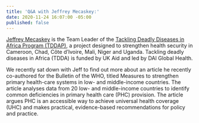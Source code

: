 ```yaml
---
title: 'Q&A with Jeffrey Mecaskey:'
date: 2020-11-24 16:07:00 -05:00
published: false
---
```


[Jeffrey Mecaskey](https://www.dai.com/who-we-are/our-team/jeffrey-mecaskey) is the Team Leader of the [Tackling Deadly Diseases in Africa Program (TDDAP)](https://www.dai.com/our-work/projects/africa-tackling-deadly-diseases-in-africa-program), a project designed to strengthen health security in Cameroon, Chad, Côte d’Ivoire, Mali, Niger and Uganda. Tackling deadly diseases in Africa (TDDA) is funded by UK Aid and led by DAI Global Health.

We recently sat down with Jeff to find out more about an article he recently co-authored for the Bulletin of the WHO, titled Measures to strengthen primary health-care systems in low- and middle-income countries. The article analyses data from 20 low- and middle-income countries to identify common deficiencies in primary health care (PHC) provision. The article argues PHC is an accessible way to achieve universal health coverage (UHC) and makes practical, evidence-based recommendations for policy and practice.





